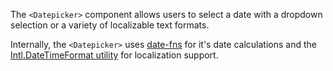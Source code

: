The `<Datepicker>` component allows users to select a
date with a dropdown selection or a variety of localizable
text formats.

Internally, the `<Datepicker>` uses [date-fns](https://date-fns.org/)
for it's date calculations and the [Intl.DateTimeFormat utility](https://developer.mozilla.org/en-US/docs/Web/JavaScript/Reference/Global_Objects/DateTimeFormat)
for localization support.
